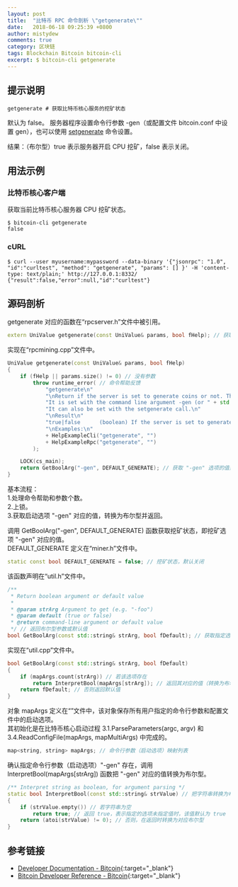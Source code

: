 ```yaml
---
layout: post
title:  "比特币 RPC 命令剖析 \"getgenerate\""
date:   2018-06-18 09:25:39 +0800
author: mistydew
comments: true
category: 区块链
tags: Blockchain Bitcoin bitcoin-cli
excerpt: $ bitcoin-cli getgenerate
---
```

## 提示说明

```shell
getgenerate # 获取比特币核心服务的挖矿状态
```

默认为 false。
服务器程序设置命令行参数 -gen（或配置文件 bitcoin.conf 中设置 gen），也可以使用 [setgenerate](/blog/2018/06/bitcoin-rpc-command-setgenerate.html) 命令设置。

结果：（布尔型）true 表示服务器开启 CPU 挖矿，false 表示关闭。

## 用法示例

### 比特币核心客户端

获取当前比特币核心服务器 CPU 挖矿状态。

```shell
$ bitcoin-cli getgenerate
false
```

### cURL

```shell
$ curl --user myusername:mypassword --data-binary '{"jsonrpc": "1.0", "id":"curltest", "method": "getgenerate", "params": [] }' -H 'content-type: text/plain;' http://127.0.0.1:8332/
{"result":false,"error":null,"id":"curltest"}
```

## 源码剖析
getgenerate 对应的函数在“rpcserver.h”文件中被引用。

```cpp
extern UniValue getgenerate(const UniValue& params, bool fHelp); // 获取挖矿状态
```

实现在“rpcmining.cpp”文件中。

```cpp
UniValue getgenerate(const UniValue& params, bool fHelp)
{
    if (fHelp || params.size() != 0) // 没有参数
        throw runtime_error( // 命令帮助反馈
            "getgenerate\n"
            "\nReturn if the server is set to generate coins or not. The default is false.\n"
            "It is set with the command line argument -gen (or " + std::string(BITCOIN_CONF_FILENAME) + " setting gen)\n"
            "It can also be set with the setgenerate call.\n"
            "\nResult\n"
            "true|false      (boolean) If the server is set to generate coins or not\n"
            "\nExamples:\n"
            + HelpExampleCli("getgenerate", "")
            + HelpExampleRpc("getgenerate", "")
        );

    LOCK(cs_main);
    return GetBoolArg("-gen", DEFAULT_GENERATE); // 获取 "-gen" 选项的值并返回
}
```

基本流程：<br>
1.处理命令帮助和参数个数。<br>
2.上锁。<br>
3.获取启动选项 "-gen" 对应的值，转换为布尔型并返回。

调用 GetBoolArg("-gen", DEFAULT_GENERATE) 函数获取挖矿状态，即挖矿选项 "-gen" 对应的值。<br>
DEFAULT_GENERATE 定义在“miner.h”文件中。

```cpp
static const bool DEFAULT_GENERATE = false; // 挖矿状态，默认关闭
```

该函数声明在“util.h”文件中。

```cpp
/**
 * Return boolean argument or default value
 *
 * @param strArg Argument to get (e.g. "-foo")
 * @param default (true or false)
 * @return command-line argument or default value
 */ // 返回布尔型参数或默认值
bool GetBoolArg(const std::string& strArg, bool fDefault); // 获取指定选项的值
```

实现在“util.cpp”文件中。

```cpp
bool GetBoolArg(const std::string& strArg, bool fDefault)
{
    if (mapArgs.count(strArg)) // 若该选项存在
        return InterpretBool(mapArgs[strArg]); // 返回其对应的值（转换为布尔型）
    return fDefault; // 否则返回默认值
}
```

对象 mapArgs 定义在“”文件中，该对象保存所有用户指定的命令行参数和配置文件中的启动选项。<br>
其初始化是在比特币核心启动过程 3.1.ParseParameters(argc, argv) 和 3.4.ReadConfigFile(mapArgs, mapMultiArgs) 中完成的。

```cpp
map<string, string> mapArgs; // 命令行参数（启动选项）映射列表
```

确认指定命令行参数（启动选项）"-gen" 存在，调用 InterpretBool(mapArgs[strArg]) 函数把 "-gen" 对应的值转换为布尔型。

```cpp
/** Interpret string as boolean, for argument parsing */
static bool InterpretBool(const std::string& strValue) // 把字符串转换为布尔型，用于参数解析
{
    if (strValue.empty()) // 若字符串为空
        return true; // 返回 true，表示指定的选项未指定值时，该值默认为 true
    return (atoi(strValue) != 0); // 否则，在返回时转换为对应布尔型
}
```

## 参考链接

* [Developer Documentation - Bitcoin](https://bitcoin.org/en/developer-documentation){:target="_blank"}
* [Bitcoin Developer Reference - Bitcoin](https://bitcoin.org/en/developer-reference#getgenerate){:target="_blank"}
